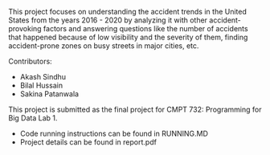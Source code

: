 This project focuses on understanding the accident trends in the United States from the years 2016 - 2020 by analyzing it with other accident-provoking factors and answering questions like the number of accidents that happened because of low visibility and the severity of them, finding accident-prone zones on busy streets in major cities, etc. 

Contributors:
- Akash Sindhu
- Bilal Hussain
- Sakina Patanwala

This project is submitted as the final project for CMPT 732: Programming for Big Data Lab 1.
- Code running instructions can be found in RUNNING.MD
- Project details can be found in report.pdf
